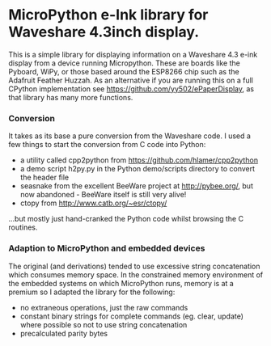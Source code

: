 
# MicroPython e-Ink library for Waveshare 4.3inch display.

This is a simple library for displaying information on a Waveshare 4.3 e-ink display from a device running Micropython. These are boards like the Pyboard, WiPy, or those based around the ESP8266 chip such as the Adafruit Feather Huzzah. As an alternative if you are running this on a full CPython implementation see https://github.com/yy502/ePaperDisplay, as that library has many more functions.

### Conversion
It takes as its base a pure conversion from the Waveshare code. I used a few things to start the conversion from C code into Python:

- a utility called cpp2python from https://github.com/hlamer/cpp2python
- a demo script h2py.py in the Python demo/scripts directory to convert the header file
- seasnake from the excellent BeeWare project at http://pybee.org/, but now abandoned - BeeWare itself is still very alive!
- ctopy from http://www.catb.org/~esr/ctopy/

...but mostly just hand-cranked the Python code whilst browsing the C routines.

### Adaption to MicroPython and embedded devices
The original (and derivations) tended to use excessive string concatenation which consumes memory space. In the constrained memory environment of the embedded systems on which MicroPython runs, memory is at a premium so I adapted the library for the following:

- no extraneous operations, just the raw commands
- constant binary strings for complete commands (eg. clear, update) where possible so not to use string concatenation
- precalculated parity bytes
